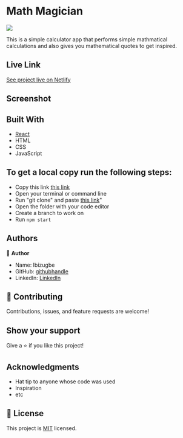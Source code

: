 # Math Magician

![](https://img.shields.io/badge/Microverse-blueviolet)

This is a simple calculator app that performs simple mathmatical calculations and also gives you mathematical quotes to get inspired.

## Live Link
[See project live on Netlify](https://math-magician-97.netlify.app/)

## Screenshot

## Built With

- [React](https://reactjs.org/)
- HTML
- CSS
- JavaScript

## To get a local copy run the following steps:

- Copy this link [this link](https://github.com/Ibizugbe/math-Magician)
- Open your terminal or command line
- Run "git clone" and paste [this link](https://github.com/Ibizugbe/math-Magician)"
- Open the folder with your code editor
- Create a branch to work on
- Run `npm start`

## Authors

👤 **Author**

- Name: Ibizugbe
- GitHub: [githubhandle](https://github.com/Ibizugbe)
- LinkedIn: [LinkedIn](https://www.linkedin.com/in/abraham-ibizugbe-763791115/)

## 🤝 Contributing

Contributions, issues, and feature requests are welcome!

## Show your support

Give a ⭐️ if you like this project!

## Acknowledgments

- Hat tip to anyone whose code was used
- Inspiration
- etc

## 📝 License

This project is [MIT](./MIT.md) licensed.
